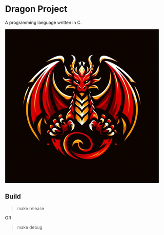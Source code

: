 # Dragon Project

A programming language written in C.

![Logo (Generated by ChatGPT.)](./art/dragon-programming-language-logo.jpeg)

## Build

> make release

OR

> make debug
